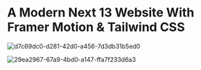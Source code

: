 # A Modern Next 13 Website With Framer Motion & Tailwind CSS



![d7c69dc0-d281-42d0-a456-7d3db31b5ed0](https://github.com/uzair-shafi/NEXTJS-Metaverse-page/assets/106249514/5cc02301-bd08-469c-82a9-c904bed3b48e)



![29ea2967-67a9-4bd0-a147-ffa7f233d6a3](https://github.com/uzair-shafi/NEXTJS-Metaverse-page/assets/106249514/a8cdfa66-8cb5-43ad-9130-add8dd0107b6)
